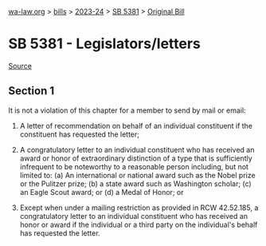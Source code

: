 [wa-law.org](/) > [bills](/bills/) > [2023-24](/bills/2023-24) > [SB 5381](/bills/2023-24/sb/5381/) > [Original Bill](/bills/2023-24/sb/5381/1/)

# SB 5381 - Legislators/letters

[Source](http://lawfilesext.leg.wa.gov/biennium/2023-24/Pdf/Bills/Senate%20Bills/5381.pdf)

## Section 1
It is not a violation of this chapter for a member to send by mail or email:

1. A letter of recommendation on behalf of an individual constituent if the constituent has requested the letter;

2. A congratulatory letter to an individual constituent who has received an award or honor of extraordinary distinction of a type that is sufficiently infrequent to be noteworthy to a reasonable person including, but not limited to: (a) An international or national award such as the Nobel prize or the Pulitzer prize; (b) a state award such as Washington scholar; (c) an Eagle Scout award; or (d) a Medal of Honor; or

3. Except when under a mailing restriction as provided in RCW 42.52.185, a congratulatory letter to an individual constituent who has received an honor or award if the individual or a third party on the individual's behalf has requested the letter.
